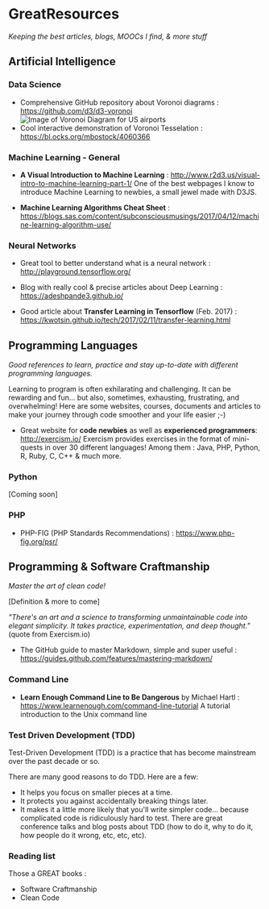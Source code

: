 # GreatResources
*Keeping the best articles, blogs, MOOCs I find, &amp; more stuff*

## Artificial Intelligence

### Data Science 
- Comprehensive GitHub repository about Voronoi diagrams : https://github.com/d3/d3-voronoi
![Image of Voronoi Diagram for US airports](https://github.com/MarieCrappe/GreatResources/images/voronoi.png)
- Cool interactive demonstration of Voronoi Tesselation : https://bl.ocks.org/mbostock/4060366

### Machine Learning - General

- **A Visual Introduction to Machine Learning** : http://www.r2d3.us/visual-intro-to-machine-learning-part-1/
One of the best webpages I know to introduce Machine Learning to newbies, a small jewel made with D3JS.

- **Machine Learning Algorithms Cheat Sheet** :
https://blogs.sas.com/content/subconsciousmusings/2017/04/12/machine-learning-algorithm-use/

### Neural Networks
- Great tool to better understand what is a neural network :
http://playground.tensorflow.org/

- Blog with really cool & precise articles about Deep Learning :
https://adeshpande3.github.io/

- Good article about **Transfer Learning in Tensorflow** (Feb. 2017) :
https://kwotsin.github.io/tech/2017/02/11/transfer-learning.html

## Programming Languages
*Good references to learn, practice and stay up-to-date with different programming languages.*

Learning to program is often exhilarating and challenging. It can be rewarding and fun... but also, sometimes, exhausting, frustrating, and overwhelming! Here are some websites, courses, documents and articles to make your journey through code smoother and your life easier ;-)

- Great website for **code newbies** as well as **experienced programmers**: http://exercism.io/
Exercism provides exercises in the format of mini-quests in over 30 different languages! Among them : Java, PHP, Python, R, Ruby, C, C++ & much more.

### Python
[Coming soon]

### PHP
- PHP-FIG (PHP Standards Recommendations) :
https://www.php-fig.org/psr/

## Programming & Software Craftmanship
*Master the art of clean code!*

[Definition & more to come]

*"There's an art and a science to transforming unmaintainable code into elegant simplicity. It takes practice, experimentation, and deep thought."* (quote from Exercism.io)

- The GitHub guide to master Markdown, simple and super useful :
https://guides.github.com/features/mastering-markdown/

### Command Line
- **Learn Enough Command Line to Be Dangerous** by Michael Hartl : https://www.learnenough.com/command-line-tutorial
A tutorial introduction to the Unix command line

### Test Driven Development (TDD)
Test-Driven Development (TDD) is a practice that has become mainstream over the past decade or so.

There are many good reasons to do TDD. Here are a few:

* It helps you focus on smaller pieces at a time.
* It protects you against accidentally breaking things later.
* It makes it a little more likely that you'll write simpler code... because complicated code is ridiculously hard to test.
There are great conference talks and blog posts about TDD (how to do it, why to do it, how people do it wrong, etc, etc, etc).

### Reading list
Those a GREAT books :
- Software Craftmanship
- Clean Code
